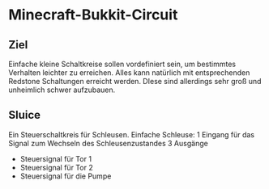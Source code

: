 Minecraft-Bukkit-Circuit
========================

Ziel
----

Einfache kleine Schaltkreise sollen vordefiniert sein, um bestimmtes Verhalten leichter zu erreichen.
Alles kann natürlich mit entsprechenden Redstone Schaltungen erreicht werden. DIese sind allerdings sehr
groß und unheimlich schwer aufzubauen.

Sluice
------
Ein Steuerschaltkreis für Schleusen.
Einfache Schleuse:
1 Eingang für das Signal zum Wechseln des Schleusenzustandes
3 Ausgänge 
  - Steuersignal für Tor 1
  - Steuersignal für Tor 2
  - Steuersignal für die Pumpe

